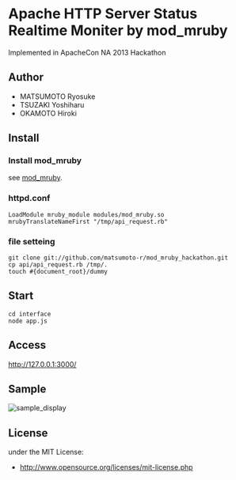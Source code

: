 # Apache HTTP Server Status Realtime Moniter by mod_mruby
Implemented in ApacheCon NA 2013 Hackathon
## Author
- MATSUMOTO Ryosuke
- TSUZAKI Yoshiharu
- OKAMOTO Hiroki

## Install
### Install mod_mruby

see [mod_mruby](https://github.com/matsumoto-r/mod_mruby).

### httpd.conf
    LoadModule mruby_module modules/mod_mruby.so
    mrubyTranslateNameFirst "/tmp/api_request.rb"

### file setteing
    git clone git://github.com/matsumoto-r/mod_mruby_hackathon.git
    cp api/api_request.rb /tmp/.
    touch #{document_root}/dummy

## Start
    cd interface
    node app.js

## Access
http://127.0.0.1:3000/

## Sample
![sample_display](https://pbs.twimg.com/media/BEA_sBiCMAAL6c7.png)

## License
under the MIT License:

* http://www.opensource.org/licenses/mit-license.php

